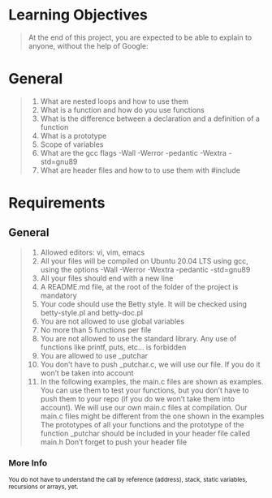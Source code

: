 # Learning Objectives
> At the end of this project, you are expected to be able to explain to anyone, without the help of Google:

# General
> 1. What are nested loops and how to use them
> 2. What is a function and how do you use functions
> 3. What is the difference between a declaration and a definition of a function
> 4. What is a prototype
> 5. Scope of variables
> 6. What are the gcc flags -Wall -Werror -pedantic -Wextra -std=gnu89
> 7. What are header files and how to to use them with #include


# Requirements
## General
> 1. Allowed editors: vi, vim, emacs
> 2. All your files will be compiled on Ubuntu 20.04 LTS using gcc, using the options -Wall -Werror -Wextra -pedantic -std=gnu89
> 3. All your files should end with a new line
> 4. A README.md file, at the root of the folder of the project is mandatory
> 5. Your code should use the Betty style. It will be checked using betty-style.pl and betty-doc.pl
> 6. You are not allowed to use global variables
> 7. No more than 5 functions per file
> 8. You are not allowed to use the standard library. Any use of functions like printf, puts, etc… is forbidden
> 9. You are allowed to use _putchar
> 10. You don’t have to push _putchar.c, we will use our file. If you do it won’t be taken into account
> 11. In the following examples, the main.c files are shown as examples. You can use them to test your functions, but you don’t have to push them to your repo (if you do we won’t take them into account). We will use our own main.c files at compilation. Our main.c files might be different from the one shown in the examples
> The prototypes of all your functions and the prototype of the function _putchar should be included in your header file called main.h
> Don’t forget to push your header file

### More Info
<small>You do not have to understand the call by reference (address), stack, static variables, recursions or arrays, yet.</small>

